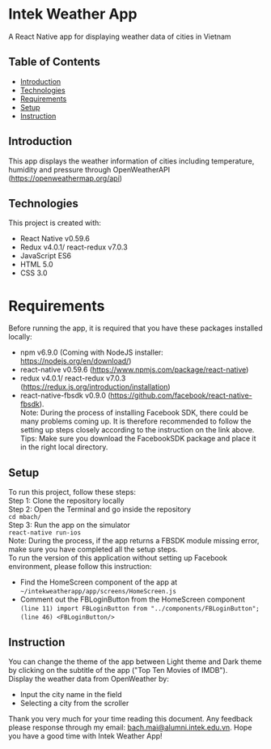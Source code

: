 # Intek Weather App
A React Native app for displaying weather data of cities in Vietnam

## Table of Contents
- [Introduction](#introduction)
- [Technologies](#technologies)
- [Requirements](#requirements)
- [Setup](#setup)
- [Instruction](#instruction)

## Introduction
This app displays the weather information of cities including temperature, humidity and pressure through OpenWeatherAPI (https://openweathermap.org/api)

## Technologies
This project is created with:
- React Native v0.59.6
- Redux v4.0.1/ react-redux v7.0.3
- JavaScript ES6
- HTML 5.0
- CSS 3.0

# Requirements
Before running the app, it is required that you have these packages installed locally:
- npm v6.9.0 (Coming with NodeJS installer: https://nodejs.org/en/download/)
- react-native v0.59.6 (https://www.npmjs.com/package/react-native)
- redux v4.0.1/ react-redux v7.0.3 (https://redux.js.org/introduction/installation)
- react-native-fbsdk v0.9.0 (https://github.com/facebook/react-native-fbsdk).  
Note: During the process of installing Facebook SDK, there could be many problems coming up. It is therefore recommended to follow the setting up steps closely according to the instruction on the link above.  
Tips: Make sure you download the FacebookSDK package and place it in the right local directory.

## Setup
To run this project, follow these steps:  
Step 1: Clone the repository locally  
Step 2: Open the Terminal and go inside the repository  
```cd mbach/```  
Step 3: Run the app on the simulator  
```react-native run-ios```  
Note: During the process, if the app returns a FBSDK module missing error, make sure you have completed all the setup steps.  
To run the version of this application without setting up Facebook environment, please follow this instruction:
-  Find the HomeScreen component of the app at 
```~/intekweatherapp/app/screens/HomeScreen.js```  
- Comment out the FBLoginButton from the HomeScreen component  
```(line 11) import FBLoginButton from "../components/FBLoginButton";```  
```(line 46) <FBLoginButton/>```

## Instruction
You can change the theme of the app between Light theme and Dark theme by clicking on the subtitle of the app ("Top Ten Movies of IMDB").  
Display the weather data from OpenWeather by:
- Input the city name in the field
- Selecting a city from the scroller

Thank you very much for your time reading this document. Any feedback please response through my email: bach.mai@alumni.intek.edu.vn. Hope you have a good time with Intek Weather App!
